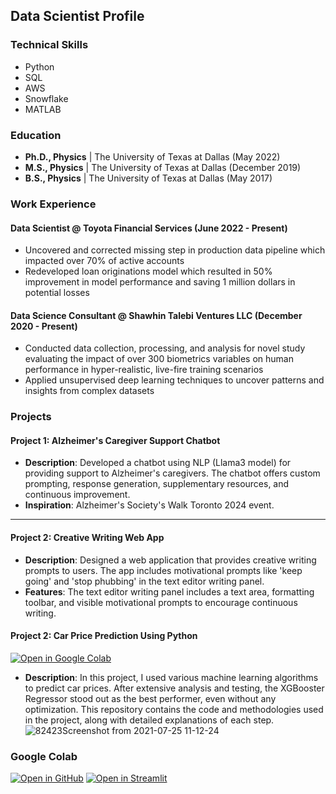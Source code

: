 ## Data Scientist Profile

### Technical Skills
- Python
- SQL
- AWS
- Snowflake
- MATLAB

### Education
- **Ph.D., Physics** | The University of Texas at Dallas (May 2022)
- **M.S., Physics** | The University of Texas at Dallas (December 2019)
- **B.S., Physics** | The University of Texas at Dallas (May 2017)

### Work Experience

#### Data Scientist @ Toyota Financial Services (June 2022 - Present)
- Uncovered and corrected missing step in production data pipeline which impacted over 70% of active accounts
- Redeveloped loan originations model which resulted in 50% improvement in model performance and saving 1 million dollars in potential losses

#### Data Science Consultant @ Shawhin Talebi Ventures LLC (December 2020 - Present)
- Conducted data collection, processing, and analysis for novel study evaluating the impact of over 300 biometrics variables on human performance in hyper-realistic, live-fire training scenarios
- Applied unsupervised deep learning techniques to uncover patterns and insights from complex datasets

### Projects

#### Project 1: Alzheimer's Caregiver Support Chatbot
- **Description**: Developed a chatbot using NLP (Llama3 model) for providing support to Alzheimer's caregivers. The chatbot offers custom prompting, response generation, supplementary resources, and continuous improvement.
- **Inspiration**: Alzheimer's Society's Walk Toronto 2024 event.
---

#### Project 2: Creative Writing Web App
- **Description**: Designed a web application that provides creative writing prompts to users. The app includes motivational prompts like 'keep going' and 'stop phubbing' in the text editor writing panel.
- **Features**: The text editor writing panel includes a text area, formatting toolbar, and visible motivational prompts to encourage continuous writing.

#### Project 2: Car Price Prediction Using Python
[![Open in Google Colab](https://colab.research.google.com/assets/colab-badge.svg)](https://colab.research.google.com/)
- **Description**: In this project, I used various machine learning algorithms to predict car prices. After extensive analysis and testing, the XGBooster Regressor stood out as the best performer, even without any optimization. This repository contains the code and methodologies used in the project, along with detailed explanations of each step.
![82423Screenshot from 2021-07-25 11-12-24](https://github.com/Niruthiha/portfolio/assets/157150830/245bd242-f54b-463f-8632-4f280d7a000a)



### Google Colab

[![Open in GitHub](https://img.shields.io/badge/Open%20in-GitHub-blue?logo=github)](https://github.com/your-username/your-repo)
[![Open in Streamlit](https://static.streamlit.io/badges/streamlit_badge_black_white.svg)](https://share.streamlit.io/your-username/your-repo/main)
